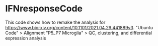 # IFNresponseCode

This code shows how to remake the analysis for https://www.biorxiv.org/content/10.1101/2021.04.29.441889v3.
"Ubuntu Code" > Alignment
"P5_P7 Microglia" > QC, clustering, and differential expression analysis
